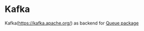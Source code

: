 # Kafka

Kafka(https://kafka.apache.org/) as backend for [Queue package](https://github.com/golang-queue/queue)
